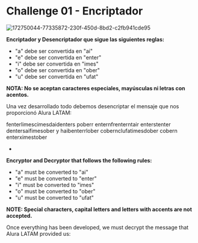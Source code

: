 # Challenge 01 - Encriptador


![172750044-77335872-230f-450d-8bd2-c2fb941cde95](https://user-images.githubusercontent.com/27865066/175985274-df073015-aa56-4f8c-a851-2f1e4a4f9889.png)



**Encriptador y Desencriptador que sigue las siguientes reglas:**
- "a" debe ser convertida en "ai"
- "e" debe ser convertida en "enter"
- "i" debe ser convertida en "imes"
- "o" debe ser convertida en "ober"
- "u" debe ser convertida en "ufat"

**NOTA: No se aceptan caracteres especiales, mayúsculas ni letras con acentos.**

Una vez desarrollado todo debemos desencriptar el mensaje que nos proporcionó Alura LATAM:

fenterlimescimesdaidenters poberr enternfrenterntair enterstenter dentersaifimesober y haibenterrlober cobernclufatimesdober cobern enterximestober

-


**Encryptor and Decryptor that follows the following rules:**
- "a" must be converted to "ai"
- "e" must be converted to "enter"
- "i" must be converted to "imes"
- "o" must be converted to "ober"
- "u" must be converted to "ufat"

**NOTE: Special characters, capital letters and letters with accents are not accepted.**

Once everything has been developed, we must decrypt the message that Alura LATAM provided us:
